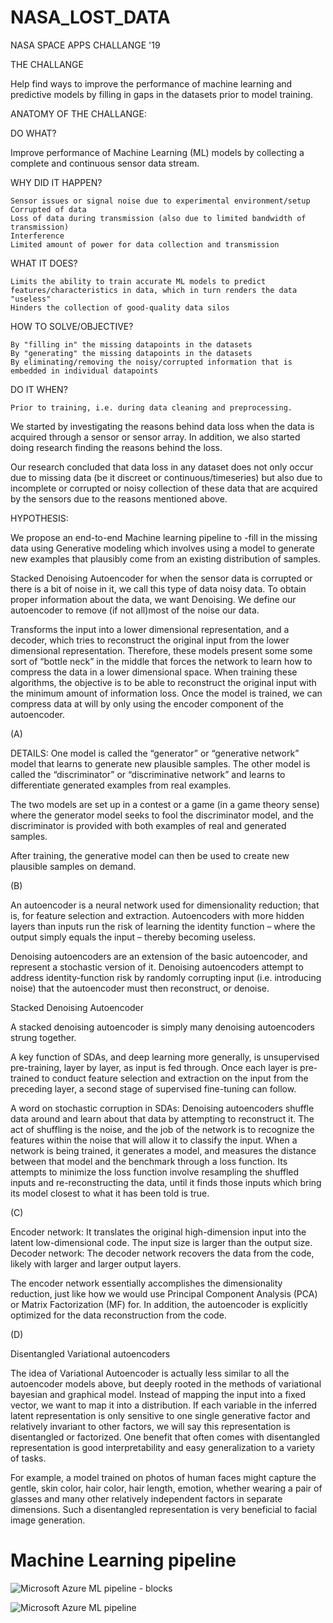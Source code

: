 # NASA_LOST_DATA
NASA SPACE APPS CHALLANGE '19




THE CHALLANGE

Help find ways to improve the performance of machine learning and predictive models by filling in gaps in the datasets prior to model training.

ANATOMY OF THE CHALLANGE:

DO WHAT?

Improve performance of Machine Learning (ML) models by collecting a complete and continuous sensor data stream.

WHY DID IT HAPPEN?

    Sensor issues or signal noise due to experimental environment/setup
    Corrupted of data
    Loss of data during transmission (also due to limited bandwidth of transmission)
    Interference
    Limited amount of power for data collection and transmission

WHAT IT DOES?

    Limits the ability to train accurate ML models to predict features/characteristics in data, which in turn renders the data "useless"
    Hinders the collection of good-quality data silos

HOW TO SOLVE/OBJECTIVE?

    By "filling in" the missing datapoints in the datasets
    By "generating" the missing datapoints in the datasets
    By eliminating/removing the noisy/corrupted information that is embedded in individual datapoints

DO IT WHEN?

    Prior to training, i.e. during data cleaning and preprocessing.

We started by investigating the reasons behind data loss when the data is acquired through a sensor or sensor array. In addition, we also started doing research finding the reasons behind the loss.

Our research concluded that data loss in any dataset does not only occur due to missing data (be it discreet or continuous/timeseries) but also due to incomplete or corrupted or noisy collection of these data that are acquired by the sensors due to the reasons mentioned above.

HYPOTHESIS:

We propose an end-to-end Machine learning pipeline to -fill in the missing data using Generative modeling which involves using a model to generate new examples that plausibly come from an existing distribution of samples.

Stacked Denoising Autoencoder for when the sensor data is corrupted or there is a bit of noise in it, we call this type of data noisy data. To obtain proper information about the data, we want Denoising. We define our autoencoder to remove (if not all)most of the noise our data.

Transforms the input into a lower dimensional representation, and a decoder, which tries to reconstruct the original input from the lower dimensional representation. Therefore, these models present some some sort of “bottle neck” in the middle that forces the network to learn how to compress the data in a lower dimensional space. When training these algorithms, the objective is to be able to reconstruct the original input with the minimum amount of information loss. Once the model is trained, we can compress data at will by only using the encoder component of the autoencoder.

(A)

DETAILS: One model is called the “generator” or “generative network” model that learns to generate new plausible samples. The other model is called the “discriminator” or “discriminative network” and learns to differentiate generated examples from real examples.

The two models are set up in a contest or a game (in a game theory sense) where the generator model seeks to fool the discriminator model, and the discriminator is provided with both examples of real and generated samples.

After training, the generative model can then be used to create new plausible samples on demand.

(B)

An autoencoder is a neural network used for dimensionality reduction; that is, for feature selection and extraction. Autoencoders with more hidden layers than inputs run the risk of learning the identity function – where the output simply equals the input – thereby becoming useless.

Denoising autoencoders are an extension of the basic autoencoder, and represent a stochastic version of it. Denoising autoencoders attempt to address identity-function risk by randomly corrupting input (i.e. introducing noise) that the autoencoder must then reconstruct, or denoise.

Stacked Denoising Autoencoder

A stacked denoising autoencoder is simply many denoising autoencoders strung together.

A key function of SDAs, and deep learning more generally, is unsupervised pre-training, layer by layer, as input is fed through. Once each layer is pre-trained to conduct feature selection and extraction on the input from the preceding layer, a second stage of supervised fine-tuning can follow.

A word on stochastic corruption in SDAs: Denoising autoencoders shuffle data around and learn about that data by attempting to reconstruct it. The act of shuffling is the noise, and the job of the network is to recognize the features within the noise that will allow it to classify the input. When a network is being trained, it generates a model, and measures the distance between that model and the benchmark through a loss function. Its attempts to minimize the loss function involve resampling the shuffled inputs and re-reconstructing the data, until it finds those inputs which bring its model closest to what it has been told is true.

(C)

Encoder network: It translates the original high-dimension input into the latent low-dimensional code. The input size is larger than the output size. Decoder network: The decoder network recovers the data from the code, likely with larger and larger output layers.

The encoder network essentially accomplishes the dimensionality reduction, just like how we would use Principal Component Analysis (PCA) or Matrix Factorization (MF) for. In addition, the autoencoder is explicitly optimized for the data reconstruction from the code.

(D)

Disentangled Variational autoencoders

The idea of Variational Autoencoder is actually less similar to all the autoencoder models above, but deeply rooted in the methods of variational bayesian and graphical model. Instead of mapping the input into a fixed vector, we want to map it into a distribution. If each variable in the inferred latent representation is only sensitive to one single generative factor and relatively invariant to other factors, we will say this representation is disentangled or factorized. One benefit that often comes with disentangled representation is good interpretability and easy generalization to a variety of tasks.

For example, a model trained on photos of human faces might capture the gentle, skin color, hair color, hair length, emotion, whether wearing a pair of glasses and many other relatively independent factors in separate dimensions. Such a disentangled representation is very beneficial to facial image generation.


# Machine Learning pipeline

![Microsoft Azure ML pipeline - blocks](https://github.com/EXYNOS-999/NASA_LOST_DATA/blob/master/ML%20pipeline%202.png)

![Microsoft Azure ML pipeline](https://github.com/EXYNOS-999/NASA_LOST_DATA/blob/master/ML%20pipeline.png)
